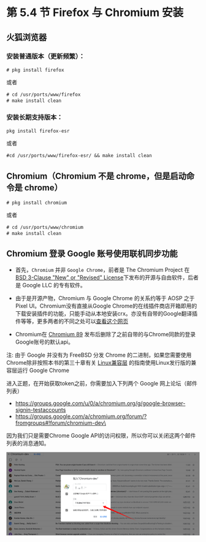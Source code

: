 # 第 5.4 节 Firefox 与 Chromium 安装

## 火狐浏览器

### 安装普通版本（更新频繁）：

```shell-session
# pkg install firefox
```

或者

```shell-session
# cd /usr/ports/www/firefox
# make install clean
```

### 安装长期支持版本：

```shell-session
pkg install firefox-esr
```

或者

```shell-session
#cd /usr/ports/www/firefox-esr/ && make install clean
```

## Chromium（Chromium 不是 chrome，但是启动命令是 chrome）

```shell-session
# pkg install chromium 
```

或者

```shell-session
# cd /usr/ports/www/chromium
# make install clean
```

##  Chromium 登录 Google 账号使用联机同步功能

- 首先，`Chromium` 并非 `Google Chrome`，前者是 The Chromium Project 在 [BSD 3-Clause "New" or "Revised" License](https://github.com/chromium/chromium/blob/main/LICENSE)下发布的开源与自由软件，后者是 Google LLC 的专有软件。
  
- 由于是开源产物，Chromium 与 Google Chrome 的关系约等于 AOSP 之于 Pixel UI。Chromium没有直接从Google Chrome的在线插件商店开箱即用的下载安装插件的功能，只能手动从本地安装crx。亦没有自带的Google翻译插件等等，更多两者的不同之处可以[查看这个网页](https://chromium.googlesource.com/chromium/src/+/master/docs/chromium_browser_vs_google_chrome.md)

- Chromium在 [Chromium 89](https://archlinux.org/news/chromium-losing-sync-support-in-early-march/) 发布后删除了之前自带的与Chrome同款的登录Google账号的默认api。

注: 由于 Google 并没有为 FreeBSD 分发 Chrome 的二进制，如果您需要使用Chrome除非按照本书的第三十章有关 [Linux兼容层](https://book.bsdcn.org/di-30-zhang-linux-jian-rong-ceng/di-30.4-jie-linux-jian-rong-ceng-ji-yu-archlinux-bootstrap.html) 的指南使用Linux发行版的兼容层运行 Google Chrome

进入正题，在开始获取token之前，你需要加入下列两个 Google 网上论坛（邮件列表）

- https://groups.google.com/u/0/a/chromium.org/g/google-browser-signin-testaccounts
- https://groups.google.com/a/chromium.org/forum/?fromgroups#!forum/chromium-dev\

因为我们只是需要Chrome Google API的访问权限，所以你可以关闭这两个邮件列表的消息通知。

![join-mail-list-for-google-api](../.gitbook/assets/join-chromium-dev-for-api.png)

